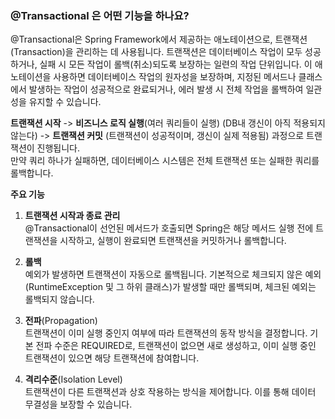 ### @Transactional 은 어떤 기능을 하나요?

@Transactional은 Spring Framework에서 제공하는 애노테이션으로, 트랜잭션(Transaction)을 관리하는 데 사용됩니다.
트랜잭션은 데이터베이스 작업이 모두 성공하거나, 실패 시 모든 작업이 롤백(취소)되도록 보장하는 일련의 작업 단위입니다.
이 애노테이션을 사용하면 데이터베이스 작업의 원자성을 보장하며, 지정된 메서드나 클래스에서 발생하는 작업이 성공적으로 완료되거나, 에러 발생 시 전체 작업을 롤백하여 일관성을 유지할 수 있습니다.

**트랜잭션 시작**  -> **비즈니스 로직 실행**(여러 쿼리들이 실행) (DB내 갱신이 아직 적용되지 않는다) -> **트랜잭션 커밋** (트랜잭션이 성공적이며, 갱신이 실제 적용됨)
과정으로 트랜잭션이 진행됩니다. </br>
만약 쿼리 하나가 실패하면, 데이터베이스 시스템은 전체 트랜잭션 또는 실패한 쿼리를 롤백합니다. 


**주요 기능**
1. **트랜잭션 시작과 종료 관리** </br>
@Transactional이 선언된 메서드가 호출되면 Spring은 해당 메서드 실행 전에 트랜잭션을 시작하고, 실행이 완료되면 트랜잭션을 커밋하거나 롤백합니다.


2. **롤백** </br>
   예외가 발생하면 트랜잭션이 자동으로 롤백됩니다. 기본적으로 체크되지 않은 예외(RuntimeException 및 그 하위 클래스)가 발생할 때만 롤백되며, 체크된 예외는 롤백되지 않습니다.


3. **전파**(Propagation) </br>
   트랜잭션이 이미 실행 중인지 여부에 따라 트랜잭션의 동작 방식을 결정합니다.
   기본 전파 수준은 REQUIRED로, 트랜잭션이 없으면 새로 생성하고, 이미 실행 중인 트랜잭션이 있으면 해당 트랜잭션에 참여합니다.


4. **격리수준**(Isolation Level) </br>
   트랜잭션이 다른 트랜잭션과 상호 작용하는 방식을 제어합니다. 이를 통해 데이터 무결성을 보장할 수 있습니다.